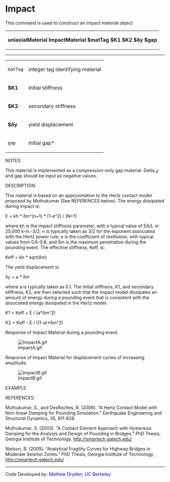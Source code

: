  # Impact

<p>This command is used to construct an impact material object</p>
<table>
<tbody>
<tr class="odd">
<td><p><strong>uniaxialMaterial ImpactMaterial $matTag $K1 $K2 $δy
$gap</strong></p></td>
</tr>
</tbody>
</table>
<hr />
<table>
<tbody>
<tr class="odd">
<td><code class="parameter-table-variable">matTag</code></td>
<td><p>integer tag identifying material</p></td>
</tr>
<tr class="even">
<td><p><strong>$K1</strong></p></td>
<td><p>initial stiffness</p></td>
</tr>
<tr class="odd">
<td><p><strong>$K2</strong></p></td>
<td><p>secondary stiffness</p></td>
</tr>
<tr class="even">
<td><p><strong>$δy</strong></p></td>
<td><p>yield displacement</p></td>
</tr>
<tr class="odd">
<td><code class="parameter-table-variable">gap</code></td>
<td><p>initial gap*</p></td>
</tr>
</tbody>
</table>
<p>NOTES:</p>
<p>This material is implemented as a compression-only gap material.
Delta_y and gap should be input as negative values.</p>
<p>DESCRIPTION:</p>
<p>This material is based on an approximation to the Hertz contact model
proposed by Muthukumar (See REFERENCES below). The energy dissipated
during impact is:</p>
<p>E = kh * δm^(n+1) * (1-e^2) / (N+1)</p>
<p>where kh is the impact stiffness parameter, with a typical value of
EA/L or 25,000 k-in.-3/2; n is typically taken as 3/2 for the exponent
associated with the Hertz power rule; e is the coefficient of
restitution, with typical values from 0.6-0.8; and δm is the maximum
penetration during the pounding event. The effective stiffness, Keff,
is:</p>
<p>Keff = kh * sqrt(δm)</p>
<p>The yield displacement is:</p>
<p>δy = a * δm</p>
<p>where a is typically taken as 0.1. The initial stiffness, K1, and
secondary stiffness, K2, are then selected such that the Impact model
dissipates an amount of energy during a pounding event that is
consistent with the associated energy dissipated in the Hertz model.</p>
<p>K1 = Keff + E / (a*δm^2)</p>
<p>K2 = Keff - E / ((1-a)*δm^2)</p>
<p>Response of Impact Material during a pounding event.</p>
<figure>
<img src="/OpenSeesRT/contrib/static/ImpactA.gif" title="ImpactA.gif" alt="ImpactA.gif" />
<figcaption aria-hidden="true">ImpactA.gif</figcaption>
</figure>
<p>Response of Impact Material for displacement cycles of increasing
amplitude.</p>
<figure>
<img src="/OpenSeesRT/contrib/static/ImpactB.gif" title="ImpactB.gif" alt="ImpactB.gif" />
<figcaption aria-hidden="true">ImpactB.gif</figcaption>
</figure>
<p>EXAMPLE:</p>
<p>REFERENCES:</p>
<p>Muthukumar, S., and DesRoches, R. (2006). “A Hertz Contact Model with
Non-linear Damping for Pounding Simulation.” Earthquake Engineering and
Structural Dynamics, 35, 811-828.</p>
<p>Muthukumar, S. (2003). “A Contact Element Approach with Hysteresis
Damping for the Analysis and Design of Pounding in Bridges.” PhD Thesis,
Georgia Institute of Technology. <a
href="http://smartech.gatech.edu/">http://smartech.gatech.edu/</a></p>
<p>Nielson, B. (2005). “Analytical Fragility Curves for Highway Bridges
in Moderate Seismic Zones.” PhD Thesis, Georgia Institute of Technology.
<a
href="http://smartech.gatech.edu/">http://smartech.gatech.edu/</a></p>
<hr />
<p>Code Developed by: <span style="color:blue"> Mathew Dryden, UC
Berkeley </span></p>
